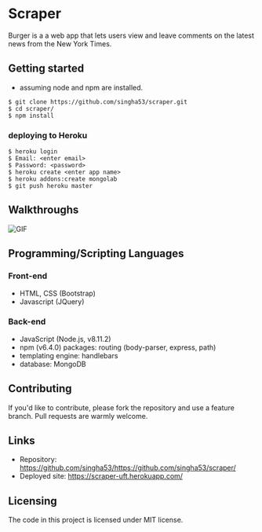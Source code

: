 # Scraper

Burger is a a web app that lets users view and leave comments on the latest news from the New York Times.

## Getting started
- assuming node and npm are installed. 

```shell
$ git clone https://github.com/singha53/scraper.git
$ cd scraper/
$ npm install
```
### deploying to Heroku
```shell
$ heroku login
$ Email: <enter email>
$ Password: <password>
$ heroku create <enter app name>
$ heroku addons:create mongolab
$ git push heroku master
```
## Walkthroughs
![GIF](https://github.com/singha53/burger/blob/master/public/assets/images/burger.gif)

## Programming/Scripting Languages
### Front-end
- HTML, CSS (Bootstrap)
- Javascript (JQuery)

### Back-end
- JavaScript (Node.js, v8.11.2)
- npm (v6.4.0) packages: routing (body-parser, express, path)
- templating engine: handlebars
- database: MongoDB

## Contributing

If you'd like to contribute, please fork the repository and use a feature
branch. Pull requests are warmly welcome.

## Links

- Repository: https://github.com/singha53/https://github.com/singha53/scraper/
- Deployed site: https://scraper-uft.herokuapp.com/

## Licensing

The code in this project is licensed under MIT license.
